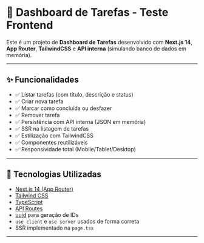 # 🧠 Dashboard de Tarefas - Teste Frontend

Este é um projeto de **Dashboard de Tarefas** desenvolvido com **Next.js 14**, **App Router**, **TailwindCSS** e **API interna** (simulando banco de dados em memória).

---

## ✨ Funcionalidades

- ✅ Listar tarefas (com título, descrição e status)
- ✅ Criar nova tarefa
- ✅ Marcar como concluída ou desfazer
- ✅ Remover tarefa
- ✅ Persistência com API interna (JSON em memória)
- ✅ SSR na listagem de tarefas
- ✅ Estilização com TailwindCSS
- ✅ Componentes reutilizáveis
- ✅ Responsividade total (Mobile/Tablet/Desktop)

---

## 🧱 Tecnologias Utilizadas

- [Next.js 14 (App Router)](https://nextjs.org/docs/app)
- [Tailwind CSS](https://tailwindcss.com)
- [TypeScript](https://www.typescriptlang.org/)
- [API Routes](https://nextjs.org/docs/app/building-your-application/routing/router-handlers)
- [uuid](https://www.npmjs.com/package/uuid) para geração de IDs
- `use client` e `use server` usados de forma correta
- SSR implementado na `page.tsx`

---
